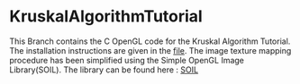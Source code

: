 # KruskalAlgorithmTutorial

This Branch contains the C OpenGL code for the Kruskal Algorithm Tutorial. 
The installation instructions are given in the [file](How_to_setup.md).
The image texture mapping procedure has been simplified using the Simple OpenGL Image Library(SOIL). 
The library can be found here : [SOIL](http://www.lonesock.net/soil.html)

